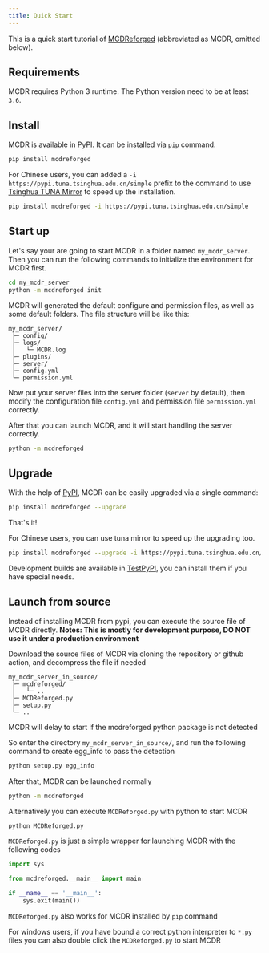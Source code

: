```yaml
---
title: Quick Start
---
```


This is a quick start tutorial of [MCDReforged](https://github.com/Fallen-Breath/MCDReforged) (abbreviated as MCDR, omitted below).

## Requirements

MCDR requires Python 3 runtime. The Python version need to be at least `3.6`.

## Install

MCDR is available in [PyPI](https://pypi.org/project/mcdreforged). It can be installed via `pip` command:

``` bash
pip install mcdreforged
```

For Chinese users, you can added a
`-i https://pypi.tuna.tsinghua.edu.cn/simple` prefix to the command to use [Tsinghua TUNA Mirror](https://mirrors.tuna.tsinghua.edu.cn/help/pypi/) to speed up the installation.

``` bash
pip install mcdreforged -i https://pypi.tuna.tsinghua.edu.cn/simple
```

## Start up

Let's say your are going to start MCDR in a folder named `my_mcdr_server`. Then you can run the following commands to initialize the environment for MCDR first.

``` bash
cd my_mcdr_server
python -m mcdreforged init
```

MCDR will generated the default configure and permission files, as well as some default folders. The file structure will be like this:

``` text
my_mcdr_server/
 ├─ config/
 ├─ logs/
 │   └─ MCDR.log
 ├─ plugins/
 ├─ server/
 ├─ config.yml
 └─ permission.yml
```

Now put your server files into the server folder (`server` by default), then modify the configuration file `config.yml` and permission file `permission.yml` correctly.

After that you can launch MCDR, and it will start handling the server correctly.

``` bash
python -m mcdreforged
```

## Upgrade

With the help of [PyPI](https://pypi.org/project/mcdreforged/), MCDR can be easily upgraded via a single command:

``` bash
pip install mcdreforged --upgrade
```

That's it!

For Chinese users, you can use tuna mirror to speed up the upgrading too.

``` bash
pip install mcdreforged --upgrade -i https://pypi.tuna.tsinghua.edu.cn/simple
```

Development builds are available in [TestPyPI](https://test.pypi.org/project/mcdreforged/#history), you can install them if you have special needs.

## Launch from source

Instead of installing MCDR from pypi, you can execute the source file of MCDR directly. **Notes: This is mostly for development purpose, DO NOT use it under a production environment**

Download the source files of MCDR via cloning the repository or github action, and decompress the file if needed

``` text
my_mcdr_server_in_source/
 ├─ mcdreforged/
 │   └─ ..
 ├─ MCDReforged.py
 ├─ setup.py
 └─ ..
```

MCDR will delay to start if the mcdreforged python package is not detected

So enter the directory `my_mcdr_server_in_source/`, and run the following command to create egg_info to pass the detection

``` bash
python setup.py egg_info
```

After that, MCDR can be launched normally

``` bash
python -m mcdreforged
```

Alternatively you can execute `MCDReforged.py` with python to start MCDR

``` bash
python MCDReforged.py
```

`MCDReforged.py` is just a simple wrapper for launching MCDR with the following codes

``` python
import sys

from mcdreforged.__main__ import main

if __name__ == '__main__':
    sys.exit(main())
```

`MCDReforged.py` also works for MCDR installed by `pip` command

For windows users, if you have bound a correct python interpreter to `*.py` files you can also double click the `MCDReforged.py` to start MCDR
